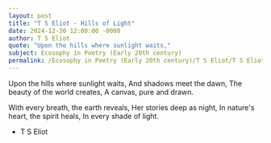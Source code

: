 ```yaml
---
layout: post
title: "T S Eliot - Hills of Light"
date: 2024-12-30 12:00:00 -0000
author: T S Eliot
quote: "Upon the hills where sunlight waits,"
subject: Ecosophy in Poetry (Early 20th century)
permalink: /Ecosophy in Poetry (Early 20th century)/T S Eliot/T S Eliot - Hills of Light
---
```


Upon the hills where sunlight waits,
And shadows meet the dawn,
The beauty of the world creates,
A canvas, pure and drawn.

With every breath, the earth reveals,
Her stories deep as night,
In nature's heart, the spirit heals,
In every shade of light.

- T S Eliot
